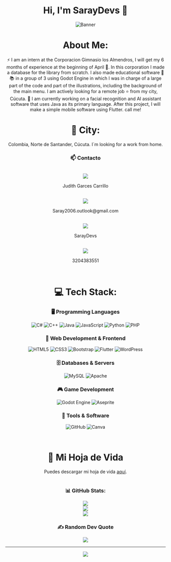 <div align="center">
  <h1 align="center">Hi, I'm SarayDevs 👋</h1>

  ![Banner](https://github.com/user-attachments/assets/99d795c0-0dad-4428-9492-ada7e59413fc)

  # About Me:
⚡ I am an intern at the Corporacion Gimnasio los Almendros, I will get my 6 months of experience at the beginning of April 📅. In this corporation I made a database for the library from scratch. I also made educational software 🏫📚 in a group of 3 using Godot Engine in which I was in charge of a large part of the code and part of the illustrations, including the background of the main menu. I am actively looking for a remote job ⭐ from my city, Cúcuta. 📌 I am currently working on a facial recognition and AI assistant software that uses Java as its primary language. After this project, I will make a simple mobile software using Flutter. call me!<br>

# 📍 City:
<p>Colombia, Norte de Santander, Cúcuta. I´m looking for a work from home.</p>

### 📫 Contacto  
<br>
<a href="https://www.linkedin.com/in/judith-garces-carrillo-34296a342" target="_blank">
  <img src="https://img.shields.io/badge/LinkedIn-0A66C2?style=for-the-badge&logo=linkedin&logoColor=white">
</a>  
<p> Judith Garces Carrillo </p>
<br>
<a href="mailto:saray2006.outlook@gmail.com">
  <img src="https://img.shields.io/badge/Email-D14836?style=for-the-badge&logo=gmail&logoColor=white">
</a>  
<p>Saray2006.outlook@gmail.com</p>
<br>
<a href="https://github.com/SarayDevs" target="_blank">
  <img src="https://img.shields.io/badge/GitHub-171515?style=for-the-badge&logo=github&logoColor=white">
</a>
<p>SarayDevs</p>
<br>
<a href="https://wa.me/qr/PZ43VVHAP3FHI1" target="_blank">
  <img src="https://img.shields.io/badge/WhatsApp-25D366?style=for-the-badge&logo=whatsapp&logoColor=white">
</a>
<p>3204383551</p>
<br>

# 💻 Tech Stack:

### 🖥️ Programming Languages
![C#](https://img.shields.io/badge/c%23-%23239120.svg?style=for-the-badge&logo=csharp&logoColor=white)
![C++](https://img.shields.io/badge/c++-%2300599C.svg?style=for-the-badge&logo=c%2B%2B&logoColor=white) 
![Java](https://img.shields.io/badge/java-%23ED8B00.svg?style=for-the-badge&logo=openjdk&logoColor=white)
![JavaScript](https://img.shields.io/badge/javascript-%23323330.svg?style=for-the-badge&logo=javascript&logoColor=%23F7DF1E)
![Python](https://img.shields.io/badge/python-3670A0?style=for-the-badge&logo=python&logoColor=ffdd54)
![PHP](https://img.shields.io/badge/php-%23777BB4.svg?style=for-the-badge&logo=php&logoColor=white)
### 🎨 Web Development & Frontend
![HTML5](https://img.shields.io/badge/html5-%23E34F26.svg?style=for-the-badge&logo=html5&logoColor=white)
![CSS3](https://img.shields.io/badge/css3-%231572B6.svg?style=for-the-badge&logo=css3&logoColor=white)
![Bootstrap](https://img.shields.io/badge/bootstrap-%238511FA.svg?style=for-the-badge&logo=bootstrap&logoColor=white)
![Flutter](https://img.shields.io/badge/Flutter-%2302569B.svg?style=for-the-badge&logo=Flutter&logoColor=white)
![WordPress](https://img.shields.io/badge/WordPress-%23117AC9.svg?style=for-the-badge&logo=WordPress&logoColor=white)
### 🗄️ Databases & Servers
![MySQL](https://img.shields.io/badge/mysql-4479A1.svg?style=for-the-badge&logo=mysql&logoColor=white)
![Apache](https://img.shields.io/badge/apache-%23D42029.svg?style=for-the-badge&logo=apache&logoColor=white)
### 🎮 Game Development
![Godot Engine](https://img.shields.io/badge/GODOT-%23FFFFFF.svg?style=for-the-badge&logo=godot-engine)
![Aseprite](https://img.shields.io/badge/Aseprite-FFFFFF?style=for-the-badge&logo=Aseprite&logoColor=#7D929E)
### 🔧 Tools & Software
![GitHub](https://img.shields.io/badge/github-%23121011.svg?style=for-the-badge&logo=github&logoColor=white)
![Canva](https://img.shields.io/badge/Canva-%2300C4CC.svg?style=for-the-badge&logo=Canva&logoColor=white)

<br>

# 📄 Mi Hoja de Vida
Puedes descargar mi hoja de vida [aquí](https://github.com/user-attachments/files/18707715/HDVJudithSarai.pdf).
<br>
<br>
### 📊 GitHub Stats:
![](https://github-readme-stats.vercel.app/api?username=SarayDevs&theme=merko&hide_border=true&include_all_commits=false&count_private=false)<br/>
![](https://github-readme-streak-stats.herokuapp.com/?user=SarayDevs&theme=merko&hide_border=true)<br/>
![](https://github-readme-stats.vercel.app/api/top-langs/?username=SarayDevs&theme=merko&hide_border=true&include_all_commits=false&count_private=false&layout=compact)

### ✍️ Random Dev Quote
![](https://quotes-github-readme.vercel.app/api?type=horizontal&theme=radical)

---
[![](https://visitcount.itsvg.in/api?id=SarayDevs&icon=0&color=0)](https://visitcount.itsvg.in)

<!-- Proudly created with GPRM ( https://gprm.itsvg.in ) -->

<!--
**SarayDevs/SarayDevs** is a ✨ _special_ ✨ repository because its `README.md` (this file) appears on your GitHub profile.

Here are some ideas to get you started:

- 🔭 I’m currently working on ...
- 🌱 I’m currently learning ...
- 👯 I’m looking to collaborate on ...
- 🤔 I’m looking for help with ...
- 💬 Ask me about ...
- 📫 How to reach me: ...
- 😄 Pronouns: ...
- ⚡ Fun fact: ...
-->
